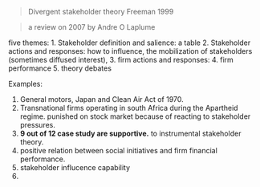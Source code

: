 
> Divergent stakeholder theory
> Freeman 1999

> a review on 2007 by Andre O Laplume

five themes:
	1. Stakeholder definition and salience: a table
	2. Stakeholder actions and responses: how to influence, the mobilization of stakeholders (sometimes diffused interest), 
	3. firm actions and responses: 
	4. firm performance
	5. theory debates

Examples:
1.  General motors, Japan and Clean Air Act of 1970. 
2. Transnational firms operating in south Africa during the Apartheid regime. punished on stock market because of reacting to stakeholder pressures.
3. **9 out of 12 case study are supportive.** to instrumental stakeholder theory.
4. positive relation between social initiatives and firm financial performance.
5. stakeholder influcence capability
6. 


<!--stackedit_data:
eyJoaXN0b3J5IjpbLTgwOTg0NjUxLDI3NjA4ODE0NSwtMTA4NT
E1MTcxLDg5MjAwMjI3NSwtMTg3MzU5MDIyOSwtMTk3NTg4ODE1
NCwtNDM2ODIzNjIyLC0xNzE2MjQ0OTQ3XX0=
-->